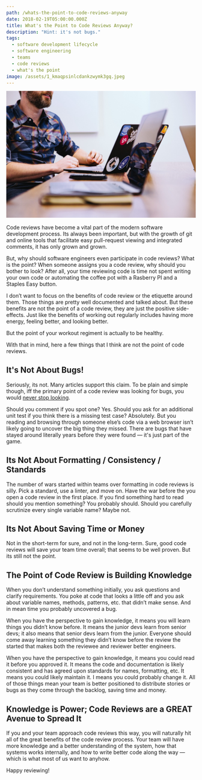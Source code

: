 ```yaml
---
path: /whats-the-point-to-code-reviews-anyway
date: 2018-02-19T05:00:00.000Z
title: What's the Point to Code Reviews Anyway?
description: "Hint: it's not bugs."
tags:
  - software development lifecycle
  - software engineering
  - teams
  - code reviews
  - what's the point
image: /assets/1_kmaqpsinlcdankzwymk3gq.jpeg
---
```

![](../assets/1_kmaqpsinlcdankzwymk3gq.jpeg)

Code reviews have become a vital part of the modern software development process. Its always been important, but with the growth of git and online tools that facilitate easy pull-request viewing and integrated comments, it has only grown and grown.

But, why should software engineers even participate in code reviews? What is the point? When someone assigns you a code review, why should you bother to look? After all, your time reviewing code is time not spent writing your own code or automating the coffee pot with a Rasberry PI and a Staples Easy button.

I don’t want to focus on the benefits of code review or the etiquette around them. Those things are pretty well documented and talked about. But these benefits are not the point of a code review, they are just the positive side-effects. Just like the benefits of working out regularly includes having more energy, feeling better, and looking better. 

But the point of your workout regiment is actually to be healthy.

With that in mind, here a few things that I think are not the point of code reviews.

## It's Not About Bugs!

Seriously, its not. Many articles support this claim. To be plain and simple though, iff the primary point of a code review was looking for bugs, you would [never stop looking](https://research.googleblog.com/2006/06/extra-extra-read-all-about-it-nearly.html). 

Should you comment if you spot one? Yes. Should you ask for an additional unit test if you think there is a missing test case? Absolutely. But you reading and browsing through someone else’s code via a web browser isn’t likely going to uncover the big thing they missed. There are bugs that have stayed around literally years before they were found — it's just part of the game.

## Its Not About Formatting / Consistency / Standards

The number of wars started within teams over formatting in code reviews is silly. Pick a standard, use a linter, and move on. Have the war before the you open a code review in the first place. If you find something hard to read should you mention something? You probably should. Should you carefully scrutinize every single variable name? Maybe not.

## Its Not About Saving Time or Money

Not in the short-term for sure, and not in the long-term. Sure, good code reviews will save your team time overall; that seems to be well proven. But its still not the point.

## The Point of Code Review is Building Knowledge

When you don’t understand something initially, you ask questions and clarify requirements. You poke at code that looks a little off and you ask about variable names, methods, patterns, etc. that didn’t make sense. And in mean time you probably uncovered a bug.

When you have the perspective to gain knowledge, it means you will learn things you didn’t know before. It means the junior devs learn from senior devs; it also means that senior devs learn from the junior. Everyone should come away learning something they didn’t know before the review the started that makes both the reviewee and reviewer better engineers.

When you have the perspective to gain knowledge, it means you could read it before you approved it. It means the code and documentation is likely consistent and has agreed upon standards for names, formatting, etc. It means you could likely maintain it. I means you could probably change it. All of those things mean your team is better positioned to distribute stories or bugs as they come through the backlog, saving time and money.

## Knowledge is Power; Code Reviews are a GREAT Avenue to Spread It

If you and your team approach code reviews this way, you will naturally hit all of the great benefits of the code review process. Your team will have more knowledge and a better understanding of the system, how that systems works internally, and how to write better code along the way — which is what most of us want to anyhow.

Happy reviewing!
